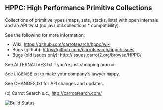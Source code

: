 HPPC: High Performance Primitive Collections
--------------------------------------------

Collections of primitive types (maps, sets, stacks, lists) 
with open internals and an API twist 
(no java.util.collections.* compatibility).

See the following for more information:
 * Wiki: https://github.com/carrotsearch/hppc/wiki
 * Bugs (github): https://github.com/carrotsearch/hppc/issues
 * Bugs (old issues only): http://issues.carrot2.org/browse/HPPC/

See ALTERNATIVES.txt if you're just shopping around.

See LICENSE.txt to make your company's lawyer happy.

See CHANGES.txt for API changes and updates.

(c) Carrot Search s.c., http://carrotsearch.com/

[![Build Status](https://travis-ci.org/carrotsearch/hppc.svg?branch=master)](https://travis-ci.org/carrotsearch/hppc)
